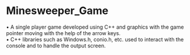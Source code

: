 # Minesweeper_Game
• A single player game developed using C++ and graphics with the game pointer moving with the help of the arrow keys.  
• C++ libraries such as Windows.h, conio.h, etc. used to interact with the console and to handle the output screen.
